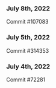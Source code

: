 ### July 8th, 2022

Commit #107083

### July 5th, 2022

Commit #314353


### July 4th, 2022

Commit #72281
